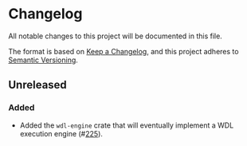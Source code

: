 # Changelog

All notable changes to this project will be documented in this file.

The format is based on [Keep a Changelog](https://keepachangelog.com/en/1.1.0/),
and this project adheres to [Semantic Versioning](https://semver.org/spec/v2.0.0.html).

## Unreleased

### Added

* Added the `wdl-engine` crate that will eventually implement a WDL execution
  engine (#[225](https://github.com/stjude-rust-labs/wdl/pull/225)).
